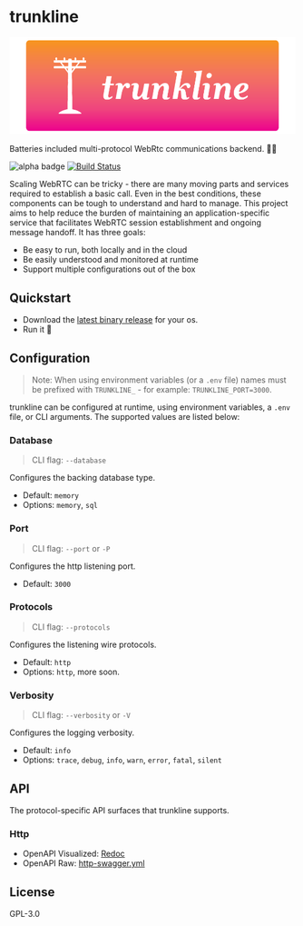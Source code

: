# trunkline

![project logo](./.github/logo.png)

Batteries included multi-protocol WebRtc communications backend. 📶🔋

![alpha badge](https://img.shields.io/badge/status-alpha-orange.svg)
[![Build Status](https://dev.azure.com/bengreenier/rtc-dialtone/_apis/build/status/rtc-dialtone.trunkline?branchName=master)](https://dev.azure.com/bengreenier/rtc-dialtone/_build/latest?definitionId=13&branchName=master)

Scaling WebRTC can be tricky - there are many moving parts and services required to establish a basic call. Even in the best conditions, these components can be tough to understand and hard to manage. This project aims to help reduce the burden of maintaining an application-specific service that facilitates WebRTC session establishment and ongoing message handoff. It has three goals:

+ Be easy to run, both locally and in the cloud
+ Be easily understood and monitored at runtime
+ Support multiple configurations out of the box

## Quickstart

+ Download the [latest binary release](https://github.com/rtc-dialtone/trunkline/releases/latest) for your os.
+ Run it 🚀

## Configuration

> Note: When using environment variables (or a `.env` file) names must be prefixed with `TRUNKLINE_` - for example: `TRUNKLINE_PORT=3000`.

trunkline can be configured at runtime, using environment variables, a `.env` file, or CLI arguments. The supported values are listed below:

### Database

> CLI flag: `--database`

Configures the backing database type.

+ Default: `memory`
+ Options: `memory`, `sql`

### Port

> CLI flag: `--port` or `-P`

Configures the http listening port.

+ Default: `3000`

### Protocols

> CLI flag: `--protocols`

Configures the listening wire protocols.

+ Default: `http`
+ Options: `http`, more soon.

### Verbosity

> CLI flag: `--verbosity` or `-V`

Configures the logging verbosity.

+ Default: `info`
+ Options: `trace`, `debug`, `info`, `warn`, `error`, `fatal`, `silent`

## API

The protocol-specific API surfaces that trunkline supports.

### Http

+ OpenAPI Visualized: [Redoc](https://redocly.github.io/redoc/?url=https://raw.githubusercontent.com/rtc-dialtone/trunkline/master/src/lib/protocols/http-swagger.yml&nocors)
+ OpenAPI Raw: [http-swagger.yml](./src/lib/protocols/http-swagger.yml)

## License

GPL-3.0